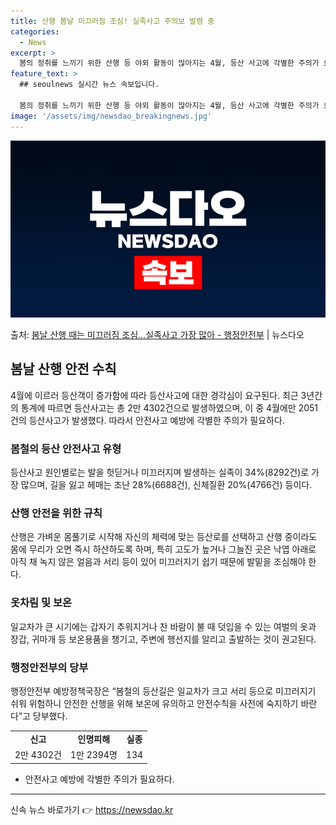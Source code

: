 ```yaml
---
title: 산행 봄날 미끄러짐 조심! 실족사고 주의보 발령 중
categories:
  - News
excerpt: >
  봄의 정취를 느끼기 위한 산행 등 야외 활동이 많아지는 4월, 등산 사고에 각별한 주의가 요구된다. 행정안전…
feature_text: >
  ## seoulnews 실시간 뉴스 속보입니다.

  봄의 정취를 느끼기 위한 산행 등 야외 활동이 많아지는 4월, 등산 사고에 각별한 주의가 요구된다. 행정안전…
image: '/assets/img/newsdao_breakingnews.jpg'
---
```


![뉴스다오 속보](/assets/img/newsdao_breakingnews.jpg)

<p>출처: <a href="https://newsdao.kr/3510" rel="dofollow">봄날 산행 때는 미끄러짐 조심…실족사고 가장 많아 - 행정안전부</a> | 뉴스다오</p>

<h2 data-ke-size="size26">봄날 산행 안전 수칙</h2>
<p data-ke-size="size16">4월에 이르러 등산객이 증가함에 따라 등산사고에 대한 경각심이 요구된다. 최근 3년간의 통계에 따르면 등산사고는 총 2만 4302건으로 발생하였으며, 이 중 4월에만 2051건의 등산사고가 발생했다. 따라서 안전사고 예방에 각별한 주의가 필요하다.</p>

<h3>봄철의 등산 안전사고 유형</h3>
<p data-ke-size="size16">등산사고 원인별로는 발을 헛딛거나 미끄러지며 발생하는 실족이 34%(8292건)로 가장 많으며, 길을 잃고 헤매는 조난 28%(6688건), 신체질환 20%(4766건) 등이다.</p>

<h3>산행 안전을 위한 규칙</h3>
<p data-ke-size="size16">산행은 가벼운 몸풀기로 시작해 자신의 체력에 맞는 등산로를 선택하고 산행 중이라도 몸에 무리가 오면 즉시 하산하도록 하며, 특히 고도가 높거나 그늘진 곳은 낙엽 아래로 아직 채 녹지 않은 얼음과 서리 등이 있어 미끄러지기 쉽기 때문에 발밑을 조심해야 한다.</p>

<h3>옷차림 및 보온</h3>
<p data-ke-size="size16">일교차가 큰 시기에는 갑자기 추워지거나 찬 바람이 불 때 덧입을 수 있는 여벌의 옷과 장갑, 귀마개 등 보온용품을 챙기고, 주변에 행선지를 알리고 출발하는 것이 권고된다.</p>

<h3>행정안전부의 당부</h3>
<p data-ke-size="size16">행정안전부 예방정책국장은 “봄철의 등산길은 일교차가 크고 서리 등으로 미끄러지기 쉬워 위험하니 안전한 산행을 위해 보온에 유의하고 안전수칙을 사전에 숙지하기 바란다”고 당부했다.</p>

<table>
	<tr>
		<td style="text-align: center; height: 17px;"><b>신고</b></td>
		<td style="text-align: center; height: 17px;"><b>인명피해</b></td>
		<td style="text-align: center; height: 17px;"><b>실종</b></td>
	</tr>
	<tr>
		<td style="text-align: center; height: 17px;">2만 4302건</td>
		<td style="text-align: center; height: 17px;">1만 2394명</td>
		<td style="text-align: center; height: 17px;">134</td>
	</tr>
</table>
<ul>
	<li>안전사고 예방에 각별한 주의가 필요하다.</li>
</ul>
<hr> 

신속 뉴스 바로가기 👉 <a href="https://newsdao.kr" rel="dofollow">https://newsdao.kr</a>


